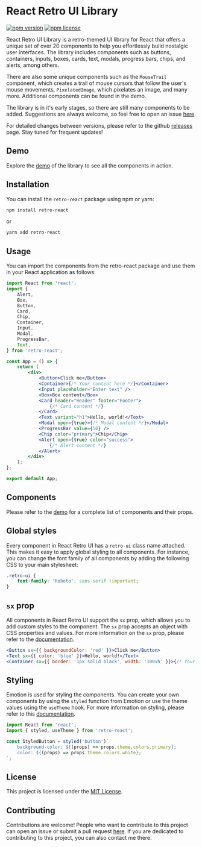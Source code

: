 # React Retro UI Library

[![npm version](https://badge.fury.io/js/retro-react.svg)](https://www.npmjs.com/package/retro-react)
[![npm license](https://img.shields.io/npm/l/retro-react.svg)](https://www.npmjs.com/package/retro-react)

React Retro UI Library is a retro-themed UI library for React that offers a unique set of over 20 components to help you effortlessly build nostalgic user interfaces. The library includes components such as buttons, containers, inputs, boxes, cards, text, modals, progress bars, chips, and alerts, among others.

There are also some unique components such as the `MouseTrail` component, which creates a trail of mouse cursors that follow the user's mouse movements, `PixelatedImage`, which pixelates an image, and many more. Additional components can be found in the demo.

The library is in it's early stages, so there are still many components to be added. Suggestions are always welcome, so feel free to open an issue [here](https://github.com/retro-react/retro-react).

For detailed changes between versions, please refer to the github [releases](https://github.com/retro-react/retro-react/releases) page. Stay tuned for frequent updates!

## Demo

Explore the [demo](https://retro-react.github.io/retro-react/?path=/docs/overview-introduction--docs/) of the library to see all the components in action.

## Installation

You can install the `retro-react` package using npm or yarn:

```bash
npm install retro-react
```

or

```bash
yarn add retro-react
```

## Usage

You can import the components from the retro-react package and use them in your React application as follows:

```jsx
import React from 'react';
import {
	Alert,
	Box,
	Button,
	Card,
	Chip,
	Container,
	Input,
	Modal,
	ProgressBar,
	Text,
} from 'retro-react';

const App = () => {
	return (
		<div>
			<Button>Click me</Button>
			<Container>{/* Your content here */}</Container>
			<Input placeholder="Enter text" />
			<Box>Box content</Box>
			<Card header="Header" footer="Footer">
				{/* Card content */}
			</Card>
			<Text variant="h1">Hello, world!</Text>
			<Modal open={true}>{/* Modal content */}</Modal>
			<ProgressBar value={50} />
			<Chip color="primary">Chip</Chip>
			<Alert open={true} color="success">
				{/* Alert content */}
			</Alert>
		</div>
	);
};

export default App;
```

## Components

Please refer to the [demo](https://retro-react.github.io/retro-react/?path=/docs/overview-introduction--docs/) for a complete list of components and their props.

## Global styles

Every component in React Retro UI has a `retro-ui` class name attached. This makes it easy to apply global styling to all components. For instance, you can change the font family of all components by adding the following CSS to your main stylesheet:

```css
.retro-ui {
	font-family: 'Roboto', sans-serif !important;
}
```

## `sx` prop

All components in React Retro UI support the `sx` prop, which allows you to add custom styles to the component. The `sx` prop accepts an object with CSS properties and values. For more information on the `sx` prop, please refer to the [documentation](https://theme-ui.com/sx-prop).

```jsx
<Button sx={{ backgroundColor: 'red' }}>Click me</Button>
<Text sx={{ color: 'blue' }}>Hello, world!</Text>
<Container sx={{ border: '1px solid black', width: '100vh' }}>{/* Your content here */}</Container>
```

## Styling

Emotion is used for styling the components. You can create your own components by using the `styled` function from Emotion or use the theme values using the `useTheme` hook. For more information on styling, please refer to this [documentation](https://emotion.sh/docs/styled).

```jsx
import React from 'react';
import { styled, useTheme } from 'retro-react';

const StyledButton = styled('button')`
	background-color: ${(props) => props.theme.colors.primary};
	color: ${(props) => props.theme.colors.white};
`;
```

## License

This project is licensed under the [MIT License](https://choosealicense.com/licenses/mit/).

## Contributing

Contributions are welcome! People who want to contribute to this project can open an issue or submit a pull request [here](https://github.com/retro-react/retro-react). If you are dedicated to contributing to this project, you can also contact me there.
